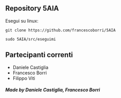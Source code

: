 ## Repository 5AIA
 
Esegui su linux:

`git clone https://github.com/francescoborri/5AIA`

`sudo 5AIA/src/eseguimi`

## Partecipanti correnti
- Daniele Castiglia
- Francesco Borri
- Filippo Viti

##### Made by Daniele Castiglia, Francesco Borri
